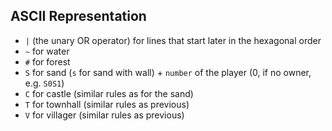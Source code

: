 ## ASCII Representation

- `|` (the unary OR operator) for lines that start later in the hexagonal order 
- `~` for water
- `#` for forest
- `S` for sand (`s` for sand with wall) + `number` of the player (0, if no owner, e.g. `S0S1`)
- `C` for castle (similar rules as for the sand)
- `T` for townhall (similar rules as previous)
- `V` for villager (similar rules as previous)

